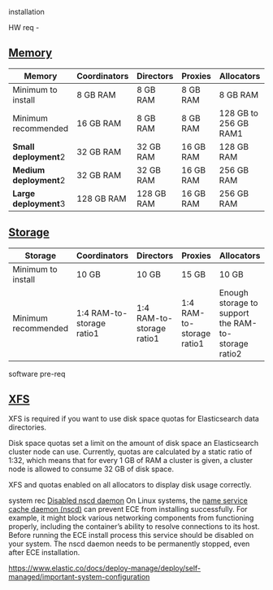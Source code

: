 installation 

HW req - 
## [Memory](https://www.elastic.co/docs/deploy-manage/deploy/cloud-enterprise/ece-hardware-prereq#ece-memory)

| **Memory**             | Coordinators | Directors  | Proxies   | Allocators            |
| ---------------------- | ------------ | ---------- | --------- | --------------------- |
| Minimum to install     | 8 GB RAM     | 8 GB RAM   | 8 GB RAM  | 8 GB RAM              |
| Minimum recommended    | 16 GB RAM    | 8 GB RAM   | 8 GB RAM  | 128 GB to 256 GB RAM1 |
| **Small deployment**2  | 32 GB RAM    | 32 GB RAM  | 16 GB RAM | 128 GB RAM            |
| **Medium deployment**2 | 32 GB RAM    | 32 GB RAM  | 16 GB RAM | 256 GB RAM            |
| **Large deployment**3  | 128 GB RAM   | 128 GB RAM | 16 GB RAM | 256 GB RAM            |

## [Storage](https://www.elastic.co/docs/deploy-manage/deploy/cloud-enterprise/ece-hardware-prereq#ece-storage)

|**Storage**|Coordinators|Directors|Proxies|Allocators|
|---|---|---|---|---|
|Minimum to install|10 GB|10 GB|15 GB|10 GB|
|Minimum recommended|1:4 RAM-to-storage ratio1|1:4 RAM-to-storage ratio1|1:4 RAM-to-storage ratio1|Enough storage to support the RAM-to-storage ratio2|

software pre-req

## [XFS](https://www.elastic.co/docs/deploy-manage/deploy/cloud-enterprise/ece-software-prereq#ece-xfs)

XFS is required if you want to use disk space quotas for Elasticsearch data directories.

Disk space quotas set a limit on the amount of disk space an Elasticsearch cluster node can use. Currently, quotas are calculated by a static ratio of 1:32, which means that for every 1 GB of RAM a cluster is given, a cluster node is allowed to consume 32 GB of disk space.

XFS and quotas enabled on all allocators to display disk usage correctly.  

system rec 
 [Disabled nscd daemon](https://www.elastic.co/docs/deploy-manage/deploy/cloud-enterprise/ece-sysconfig#ece-sysconfig-nscd)
	 On Linux systems, the [name service cache daemon (nscd)](https://linux.die.net/man/8/nscd) can prevent ECE from installing successfully. For example, it might block various networking components from functioning properly, including the container’s ability to resolve connections to its host. Before running the ECE install process this service should be disabled on your system. The nscd daemon needs to be permanently stopped, even after ECE installation.

https://www.elastic.co/docs/deploy-manage/deploy/self-managed/important-system-configuration

